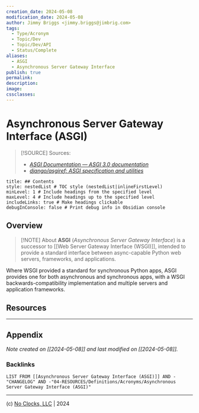 ```yaml
---
creation_date: 2024-05-08
modification_date: 2024-05-08
author: Jimmy Briggs <jimmy.briggs@jimbrig.com>
tags:
  - Type/Acronym
  - Topic/Dev
  - Topic/Dev/API
  - Status/Complete
aliases:
  - ASGI
  - Asynchronous Server Gateway Interface
publish: true
permalink:
description:
image:
cssclasses:
---
```


# Asynchronous Server Gateway Interface (ASGI)

> [!SOURCE] Sources:
> - *[ASGI Documentation — ASGI 3.0 documentation](https://asgi.readthedocs.io/en/latest/)*
> - *[django/asgiref: ASGI specification and utilities](https://github.com/django/asgiref)*

```table-of-contents
title: ## Contents 
style: nestedList # TOC style (nestedList|inlineFirstLevel)
minLevel: 1 # Include headings from the specified level
maxLevel: 4 # Include headings up to the specified level
includeLinks: true # Make headings clickable
debugInConsole: false # Print debug info in Obsidian console
```

## Overview

> [!NOTE] About
> **ASGI** (*Asynchronous Server Gateway Interface*) is a successor to [[Web Server Gateway Interface (WSGI)]], intended to provide a standard interface between async-capable Python web servers, frameworks, and applications.



Where WSGI provided a standard for synchronous Python apps, ASGI provides one for both asynchronous and synchronous apps, with a WSGI backwards-compatibility implementation and multiple servers and application frameworks.

## Resources

***

## Appendix

*Note created on [[2024-05-08]] and last modified on [[2024-05-08]].*

### Backlinks

```dataview
LIST FROM [[Asynchronous Server Gateway Interface (ASGI)]] AND -"CHANGELOG" AND -"04-RESOURCES/Definitions/Acronyms/Asynchronous Server Gateway Interface (ASGI)"
```

***

(c) [No Clocks, LLC](https://github.com/noclocks) | 2024


